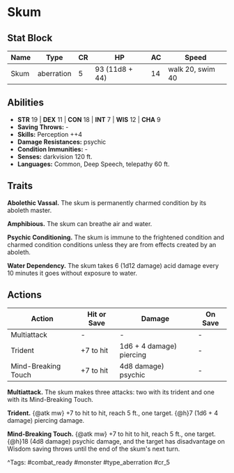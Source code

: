 # Skum

## Stat Block

| Name | Type | CR | HP | AC | Speed |
|------|------|----|----|----|-------|
| Skum | aberration | 5 | 93 (11d8 + 44) | 14 | walk 20, swim 40 |

## Abilities

- **STR** 19 | **DEX** 11 | **CON** 18 | **INT** 7 | **WIS** 12 | **CHA** 9
- **Saving Throws:** -  
- **Skills:** Perception ++4  
- **Damage Resistances:** psychic  
- **Condition Immunities:** -  
- **Senses:** darkvision 120 ft.  
- **Languages:** Common, Deep Speech, telepathy 60 ft.

## Traits

**Abolethic Vassal.** The skum is permanently charmed condition by its aboleth master.

**Amphibious.** The skum can breathe air and water.

**Psychic Conditioning.** The skum is immune to the frightened condition and charmed condition conditions unless they are from effects created by an aboleth.

**Water Dependency.** The skum takes 6 (1d12 damage) acid damage every 10 minutes it goes without exposure to water.


## Actions

| Action | Hit or Save | Damage | On Save |
|--------|--------------|--------|----------|
| Multiattack | - | - | - |
| Trident | +7 to hit | 1d6 + 4 damage) piercing | - |
| Mind-Breaking Touch | +7 to hit | 4d8 damage) psychic | - |

**Multiattack.** The skum makes three attacks: two with its trident and one with its Mind-Breaking Touch.

**Trident.** {@atk mw} +7 to hit to hit, reach 5 ft., one target. {@h}7 (1d6 + 4 damage) piercing damage.

**Mind-Breaking Touch.** {@atk mw} +7 to hit to hit, reach 5 ft., one target. {@h}18 (4d8 damage) psychic damage, and the target has disadvantage on Wisdom saving throws until the end of the skum's next turn.


^Tags: #combat_ready #monster #type_aberration #cr_5